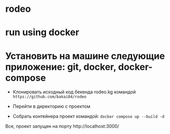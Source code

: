 # rodeo

# run using docker

# Установить на машине следующие приложение: git, docker, docker-compose

- Клонировать исходный код бекенда rodeo.kg командой
  `https://github.com/bakai04/rodeo`

- Перейти в директорию с проектом

- Собрать контейнера проект командой:
  `docker compose up --build -d`

Все, проект запущен на порту http://localhost:3000/
